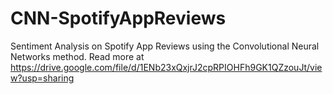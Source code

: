 # CNN-SpotifyAppReviews
Sentiment Analysis on Spotify App Reviews using the Convolutional Neural Networks method.
Read more at 
https://drive.google.com/file/d/1ENb23xQxjrJ2cpRPIOHFh9GK1QZzouJt/view?usp=sharing
